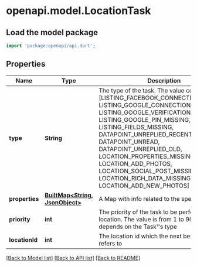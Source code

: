 # openapi.model.LocationTask

## Load the model package
```dart
import 'package:openapi/api.dart';
```

## Properties
Name | Type | Description | Notes
------------ | ------------- | ------------- | -------------
**type** | **String** | The type of the task. The value could be on of [LISTING_FACEBOOK_CONNECTION_MISSING, LISTING_GOOGLE_CONNECTION_MISSING, LISTING_GOOGLE_VERIFICATION_MISSING, LISTING_GOOGLE_PIN_MISSING, LISTING_FIELDS_MISSING, DATAPOINT_UNREPLIED_RECENT, DATAPOINT_UNREAD, DATAPOINT_UNREPLIED_OLD, LOCATION_PROPERTIES_MISSING, LOCATION_ADD_PHOTOS, LOCATION_SOCIAL_POST_MISSING, LOCATION_RICH_DATA_MISSING, LOCATION_ADD_NEW_PHOTOS] | [optional] 
**properties** | [**BuiltMap&lt;String, JsonObject&gt;**](JsonObject.md) | A Map with info related to the specific task | [optional] 
**priority** | **int** | The priority of the task to be performed on the location. The value is from 1 to 90 and depends on the Task''s type | [optional] 
**locationId** | **int** | The location id which the next best action refers to | [optional] 

[[Back to Model list]](../README.md#documentation-for-models) [[Back to API list]](../README.md#documentation-for-api-endpoints) [[Back to README]](../README.md)


